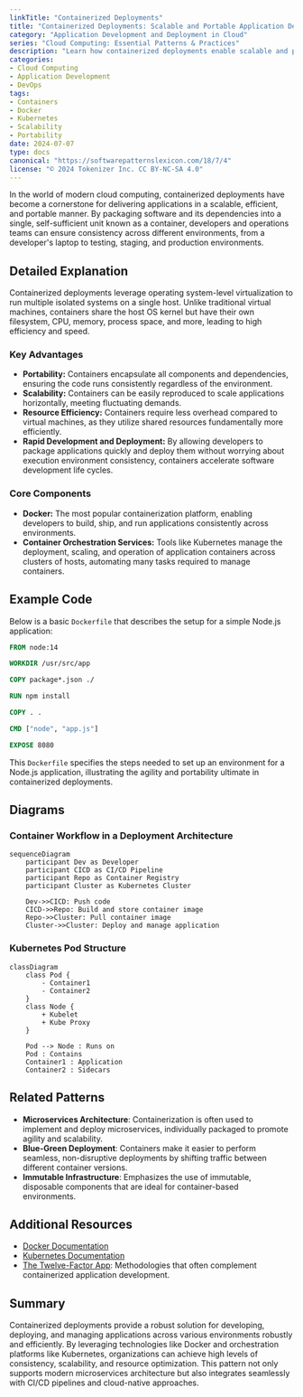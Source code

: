 ```yaml
---
linkTitle: "Containerized Deployments"
title: "Containerized Deployments: Scalable and Portable Application Deployment"
category: "Application Development and Deployment in Cloud"
series: "Cloud Computing: Essential Patterns & Practices"
description: "Learn how containerized deployments enable scalable and portable application deployment by using lightweight, standalone, and easily executable software packages, providing consistency across various environments."
categories:
- Cloud Computing
- Application Development
- DevOps
tags:
- Containers
- Docker
- Kubernetes
- Scalability
- Portability
date: 2024-07-07
type: docs
canonical: "https://softwarepatternslexicon.com/18/7/4"
license: "© 2024 Tokenizer Inc. CC BY-NC-SA 4.0"
---
```



In the world of modern cloud computing, containerized deployments have become a cornerstone for delivering applications in a scalable, efficient, and portable manner. By packaging software and its dependencies into a single, self-sufficient unit known as a container, developers and operations teams can ensure consistency across different environments, from a developer's laptop to testing, staging, and production environments.

## Detailed Explanation

Containerized deployments leverage operating system-level virtualization to run multiple isolated systems on a single host. Unlike traditional virtual machines, containers share the host OS kernel but have their own filesystem, CPU, memory, process space, and more, leading to high efficiency and speed.

### Key Advantages
- **Portability:** Containers encapsulate all components and dependencies, ensuring the code runs consistently regardless of the environment.
- **Scalability:** Containers can be easily reproduced to scale applications horizontally, meeting fluctuating demands.
- **Resource Efficiency:** Containers require less overhead compared to virtual machines, as they utilize shared resources fundamentally more efficiently.
- **Rapid Development and Deployment:** By allowing developers to package applications quickly and deploy them without worrying about execution environment consistency, containers accelerate software development life cycles.

### Core Components
- **Docker:** The most popular containerization platform, enabling developers to build, ship, and run applications consistently across environments.
- **Container Orchestration Services:** Tools like Kubernetes manage the deployment, scaling, and operation of application containers across clusters of hosts, automating many tasks required to manage containers.

## Example Code

Below is a basic `Dockerfile` that describes the setup for a simple Node.js application:

```Dockerfile
FROM node:14

WORKDIR /usr/src/app

COPY package*.json ./

RUN npm install

COPY . .

CMD ["node", "app.js"]

EXPOSE 8080
```

This `Dockerfile` specifies the steps needed to set up an environment for a Node.js application, illustrating the agility and portability ultimate in containerized deployments.

## Diagrams

### Container Workflow in a Deployment Architecture

```mermaid
sequenceDiagram
    participant Dev as Developer
    participant CICD as CI/CD Pipeline
    participant Repo as Container Registry
    participant Cluster as Kubernetes Cluster

    Dev->>CICD: Push code
    CICD->>Repo: Build and store container image
    Repo->>Cluster: Pull container image
    Cluster->>Cluster: Deploy and manage application
```

### Kubernetes Pod Structure

```mermaid
classDiagram
    class Pod {
        - Container1
        - Container2
    }
    class Node {
        + Kubelet
        + Kube Proxy
    }
    
    Pod --> Node : Runs on
    Pod : Contains
    Container1 : Application
    Container2 : Sidecars
```

## Related Patterns

- **Microservices Architecture**: Containerization is often used to implement and deploy microservices, individually packaged to promote agility and scalability.
- **Blue-Green Deployment**: Containers make it easier to perform seamless, non-disruptive deployments by shifting traffic between different container versions.
- **Immutable Infrastructure**: Emphasizes the use of immutable, disposable components that are ideal for container-based environments.

## Additional Resources

- [Docker Documentation](https://docs.docker.com/)
- [Kubernetes Documentation](https://kubernetes.io/docs/home/)
- [The Twelve-Factor App](https://12factor.net/): Methodologies that often complement containerized application development.

## Summary

Containerized deployments provide a robust solution for developing, deploying, and managing applications across various environments robustly and efficiently. By leveraging technologies like Docker and orchestration platforms like Kubernetes, organizations can achieve high levels of consistency, scalability, and resource optimization. This pattern not only supports modern microservices architecture but also integrates seamlessly with CI/CD pipelines and cloud-native approaches.
